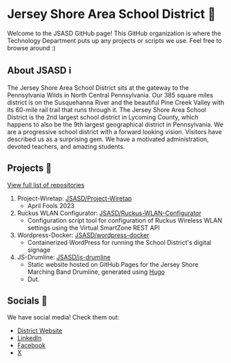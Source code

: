 # Jersey Shore Area School District 🌟
Welcome to the JSASD GitHub page! This GitHub organization is where the Technology Department puts up any projects or scripts we use. Feel free to browse around :)


## About JSASD ℹ️
The Jersey Shore Area School District sits at the gateway to the Pennsylvania Wilds in North Central Pennsylvania.  Our 385 square miles district is on the Susquehanna River and the beautiful Pine Creek Valley with its 60-mile rail trail that runs through it.  The Jersey Shore Area School District is the 2nd largest school district in Lycoming County, which happens to also be the 9th largest geographical district in Pennsylvania.  We are a progressive school district with a forward looking vision.  Visitors have described us as a surprising gem.  We have a motivated administration, devoted teachers, and amazing students.


## Projects 🚀
[View full list of repositories](https://github.com/orgs/JSASD/repositories)

1. Project-Wiretap: [JSASD/Project-Wiretap](https://github.com/JSASD/Project-Wiretap)
   - April Fools 2023
1. Ruckus WLAN Configurator: [JSASD/Ruckus-WLAN-Configurator](https://github.com/JSASD/Ruckus-WLAN-Configurator)
   - Configuration script tool for configuration of Ruckus Wireless WLAN settings using the Virtual SmartZone REST API
1. Wordpress-Docker: [JSASD/wordpress-docker](https://github.com/JSASD/wordpress-docker)
   - Containerized WordPress for running the School District's digital signage
1. JS-Drumline: [JSASD/js-drumline](https://github.com/JSASD/js-drumline)
   - Static website hosted on GitHub Pages for the Jersey Shore Marching Band Drumline, generated using [Hugo](https://gohugo.io)
   - Dut.


## Socials 🐧
We have social media! Check them out:
 - [District Website](https://www.jsasd.org/)
 - [LinkedIn](https://www.linkedin.com/company/jsasd/)
 - [Facebook](https://www.facebook.com/jsasd)
 - [X ](https://x.com/JSASDSchools)
